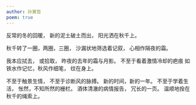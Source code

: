 ```yaml
---
author: 孙寅哲
poem: true
---
```

反常的冬的回暖，
新的泥土破土而出，
阳光洒在秋千上。
 
秋千转了一圈，两圈，三圈，
沙漏状地筛选着记叙，
心相作隔夜的霜。
 
我本应拭去，
或拾取，
昨夜的去年的霜与月影。
不至于看着激情冷却的疤痕
如铁水作记忆，秋风作细笔，
纹在身上。
 
不至于触景生情，
不至于诊断风的脉搏。
新的时间，新的一年。
不至于学着生活，
怅然，不知所然的栅栏。
酒体清澈的病情报告，
冗长的一页。
温顺地拴在秋千的绳索上。
